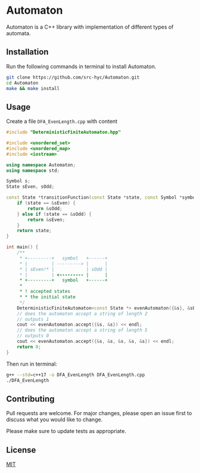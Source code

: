 # Automaton

Automaton is a C++ library with implementation of different types of automata.

## Installation

Run the following commands in terminal to install Automaton.

```bash
git clone https://github.com/src-hyc/Automaton.git
cd Automaton
make && make install
```

## Usage

Create a file `DFA_EvenLength.cpp` with content

```cpp
#include "DeterministicFiniteAutomaton.hpp"

#include <unordered_set>
#include <unordered_map>
#include <iostream>

using namespace Automaton;
using namespace std;

Symbol s;
State sEven, sOdd;

const State *transitionFunction(const State *state, const Symbol *symbol) {
	if (state == &sEven) {
		return &sOdd;
	} else if (state == &sOdd) {
		return &sEven;
	}
	return state;
}

int main() {
	/**
	 * +---------+   symbol   +------+
	 * |         | ---------> |      |
	 * | sEven!* |            | sOdd |
	 * |         | <--------- |      |
	 * +---------+   symbol   +------+
	 *
	 * ! accepted states
	 * * the initial state
	 */
	DeterministicFiniteAutomaton<const State *> evenAutomaton({&s}, &sEven, transitionFunction, {&sEven, &sOdd}, {&sEven});
	// does the automaton accept a string of length 2
	// outputs 1
	cout << evenAutomaton.accept({&s, &s}) << endl;
	// does the automaton accept a string of length 5
	// outputs 0
	cout << evenAutomaton.accept({&s, &s, &s, &s, &s}) << endl;
	return 0;
}
```

Then run in terminal:

```bash
g++ --std=c++17 -o DFA_EvenLength DFA_EvenLength.cpp
./DFA_EvenLength
```

## Contributing

Pull requests are welcome. For major changes, please open an issue first to discuss what you would like to change.

Please make sure to update tests as appropriate.

## License

[MIT](https://choosealicense.com/licenses/mit/)
